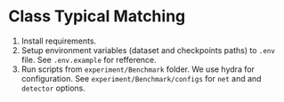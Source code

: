 # Class Typical Matching

1. Install requirements.
2. Setup environment variables (dataset and checkpoints paths) to `.env` file. See `.env.example` for refference.
3. Run scripts from `experiment/Benchmark` folder. We use hydra for configuration. See `experiment/Benchmark/configs` for `net` and and `detector` options. 